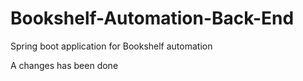 # Bookshelf-Automation-Back-End
Spring boot application for Bookshelf automation

A changes has been done
